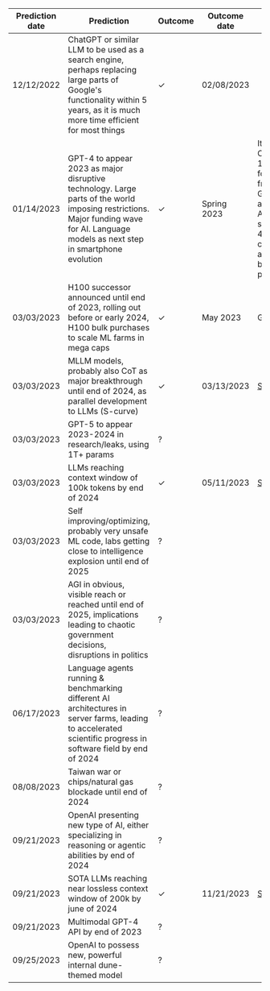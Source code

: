 | Prediction date | Prediction                                                                                                                                                                             | Outcome | Outcome date | Note                                                                                                                                                 |
| ----------------|----------------------------------------------------------------------------------------------------------------------------------------------------------------------------------------|---------|--------------|------------------------------------------------------------------------------------------------------------------------------------------------------|
| 12/12/2022      | ChatGPT or similar LLM to be used as a search engine, perhaps replacing large parts of Google's functionality within 5 years, as it is much more time efficient for most things        | ✓       | 02/08/2023   |                                                                                                                                                      |
| 01/14/2023      | GPT-4 to appear 2023 as major disruptive technology. Large parts of the world imposing restrictions. Major funding wave for AI. Language models as next step in smartphone evolution   | ✓       | Spring 2023  | Italy bans ChatGPT, 10 billion for OpenAI from MSFT, Google announcing AI android suite, GPT-4 solving captchas, assisting blind people              | 
| 03/03/2023      | H100 successor announced until end of 2023, rolling out before or early 2024, H100 bulk purchases to scale ML farms in mega caps                                                       | ✓       | May 2023     | GH200                                                                                                                                                |   
| 03/03/2023      | MLLM models, probably also CoT as major breakthrough until end of 2024, as parallel development to LLMs (S-curve)                                                                      | ✓       | 03/13/2023   | [Source](https://openai.com/research/gpt-4)                                                                                                          |     
| 03/03/2023      | GPT-5 to appear 2023-2024 in research/leaks, using 1T+ params                                                                                                                          | ?       |              |                                                                                                                                                      |
| 03/03/2023      | LLMs reaching context window of 100k tokens by end of 2024                                                                                                                             | ✓       | 05/11/2023   | [Source](https://twitter.com/AnthropicAI/status/1656700154190389248)                                                                                 |
| 03/03/2023      | Self improving/optimizing, probably very unsafe ML code, labs getting close to intelligence explosion until end of 2025                                                                | ?       |              |                                                                                                                                                      |
| 03/03/2023      | AGI in obvious, visible reach or reached until end of 2025, implications leading to chaotic government decisions, disruptions in politics                                              | ?       |              |                                                                                                                                                      |
| 06/17/2023      | Language agents running & benchmarking different AI architectures in server farms, leading to accelerated scientific progress in software field by end of 2024                         | ?       |              |                                                                                                                                                      |
| 08/08/2023      | Taiwan war or chips/natural gas blockade until end of 2024                                                                                                                             | ?       |              |                                                                                                                                                      |
| 09/21/2023      | OpenAI presenting new type of AI, either specializing in reasoning or agentic abilities by end of 2024                                                                                 | ?       |              |                                                                                                                                                      |
| 09/21/2023      | SOTA LLMs reaching near lossless context window of 200k by june of 2024                                                                                                                | ✓       | 11/21/2023   | [Source](https://twitter.com/AnthropicAI/status/1727001773888659753)                                                                                 |
| 09/21/2023      | Multimodal GPT-4 API by end of 2023                                                                                                                                                    | ?       |              |                                                                                                                                                      |
| 09/25/2023      | OpenAI to possess new, powerful internal dune-themed model                                                                                                                             | ?       |              |            
